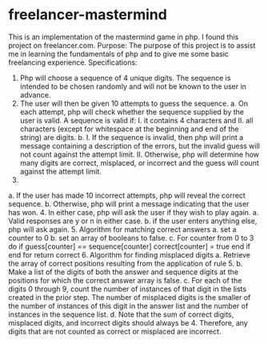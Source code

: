 # freelancer-mastermind
This is an implementation of the mastermind game in php. I found this project on freelancer.com.
Purpose: The purpose of this project is to assist me in learning the fundamentals of php and to give me some basic freelancing experience.
Specifications:
1. Php will choose a sequence of 4 unique digits. The sequence is intended to be chosen randomly and will not be known to the user in advance.
2. The user will then be given 10 attempts to guess the sequence.
a. On each attempt, php will check whether the sequence supplied by the user is valid. A sequence is valid if:
I. it contains 4 characters and
II. all characters (except for whitespace at the beginning and end of the string) are digits.
b.
I. If the sequence is invalid, then php will print a message containing a description of the errors, but the invalid guess will not count against the attempt limit.
II. Otherwise, php will determine how many digits are correct, misplaced, or incorrect and the guess will count against the attempt limit.
3.
a. If the user has made 10 incorrect attempts, php will reveal the correct sequence.
b. Otherwise, php will print a message indicating that the user has won.
4. In either case, php will ask the user if they wish to play again.
a. Valid responses are y or n in either case.
b. if the user enters anything else, php will ask again.
5. Algorithm for matching correct answers
a. set a counter to 0
b. set an array of booleans to false.
c. For counter from 0 to 3 do
if guess[counter] == sequence[counter]
correct[counter] = true
end if
end for
return correct
6. Algorithm for finding misplaced digits
a. Retrieve the array of correct positions resulting from the application of rule 5.
b. Make a list of the digits of both the answer and sequence digits at the positions for which the correct answer array is false.
c. For each of the digits 0 through 9, count the number of instances of that digit in the lists created in the prior step. The number of misplaced digits is the smaller of the number of instances of this digit in the answer list and the number of instances in the sequence list.
d. Note that the sum of correct digits, misplaced digits, and incorrect digits should always be 4. Therefore, any digits that are not counted as correct or misplaced are incorrect.
